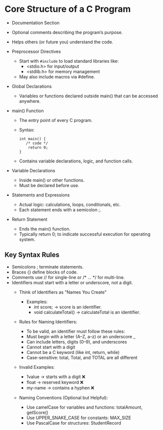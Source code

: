 # Core Structure of a C Program
- Documentation Section
- Optional comments describing the program’s purpose.
- Helps others (or future you) understand the code.

- Preprocessor Directives
    - Start with `#include` to load standard libraries like:
        - <stdio.h> for input/output
        - <stdlib.h> for memory management
    - May also include macros via #define.

- Global Declarations
    - Variables or functions declared outside main() that can be accessed anywhere.

- main() Function
    - The entry point of every C program.

    - Syntax:
      ``` 
      int main() { 
         /* code */ 
          return 0; 
      }
      ```
    - Contains variable declarations, logic, and function calls.

- Variable Declarations
    - Inside main() or other functions.
    - Must be declared before use.

- Statements and Expressions
    - Actual logic: calculations, loops, conditionals, etc.
    - Each statement ends with a semicolon ;.

- Return Statement
    - Ends the main() function.
    - Typically return 0; to indicate successful execution for operating system.


## Key Syntax Rules

- Semicolons ; terminate statements.
- Braces {} define blocks of code.
- Comments use // for single-line or /* ... */ for multi-line.
- Identifiers must start with a letter or underscore, not a digit.
    - Think of Identifiers as "Names You Create"
        - Examples:
            - int score; → score is an identifier.
            - void calculateTotal() → calculateTotal is an identifier.

    - Rules for Naming Identifiers:
        - To be valid, an identifier must follow these rules:
        - Must begin with a letter (A–Z, a–z) or an underscore _
        - Can include letters, digits (0–9), and underscores
        - Cannot start with a digit
        - Cannot be a C keyword (like int, return, while)
        - Case-sensitive: total, Total, and TOTAL are all different

    - Invalid Examples:
        - 1value → starts with a digit ❌
        - float → reserved keyword ❌
        - my-name → contains a hyphen ❌

    - Naming Conventions (Optional but Helpful):
        - Use camelCase for variables and functions: totalAmount, getScore()
        - Use UPPER_SNAKE_CASE for constants: MAX_SIZE
        - Use PascalCase for structures: StudentRecord
